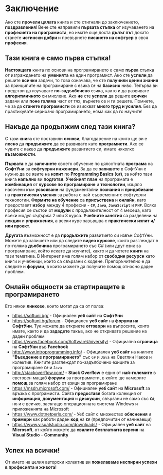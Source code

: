 # Заключение

Ако сте **прочели цялата** книга и сте стигнали до заключението, **поздравления**! Вече сте направили **първата стъпка** от изучаването на **професията на програмиста**, но имате още доста **дълъг път** докато станете **истински добри** и превърнете **писането на софтуер** в своя **професия**.


## Тази книга е само първа стъпка!

**Настоящата** книга по основи на програмирането е само **първа** стъпка от изграждането на **уменията** на един програмист. Ако сте **успели** да решите **всички** задачи, то това означава, че сте **получили ценни знания** за принципите на програмиране с езика `C#` на **базисно** ниво. Тепърва ви предстои да изучавате **по-задълбочено** езика, както и да развивате **алгоритмичното** си мислене. Ако **не** сте **успели** да решите **всички** задачи или **поне голяма** част от тях, върнете се и ги решете. Помнете, че за да **станете програмисти** се изискват **много труд и усилия**. Без да практикувате сериозно програмирането, няма как да го научите! 


## Накъде да продължим след тази книга?

С тази **книга** сте поставили **основи**, благодарение на които ще ви е **лесно** да **продължите** да се развивате като **програмисти**. Ако се чудите с какво да **продължите** развитието си, имате няколко **възможности**.

**Първата** е да **започнете** своето обучение по цялостната **програма** на **СофтУни** за **софтуерни инженери**. За да се **запишете** в СофтУни е нужно да се явите на **изпит** по **Programming Basics (`C#`)**, за който тази книга **напълно** ви **подготвя**. **Учебният план** на програмата е **комбинация** от **курсове по програмиране** и **технологии**, изцяло насочени към **усвояване** на фундаментални **познания** и **придобиване** на **практически умения** за работа с най-съвременните софтуерни технологии. **Формите на обучение** са **присъствена** и **онлайн**, като предоставят **избор** между 4 професии - **`C#`**, **`Java`**, **`JavaScript`** и **`PHP`**. Всяка професия се състои от **модули** с продължителност от 4 месеца, като всеки модул съдържа 2 или 3 курса. **Учебните занятия** са разделени на **лекции** и **упражнения**, а всеки курс завършва с **практически изпит и/или проект**. 

**Другата** възможност е да **продължите** развитието си извън СофтУни. Можете да запишете или да следите **видео курсове**, които разглеждат в по-голяма **дълбочина** програмирането със C# (или друг език за програмиране, който искате да изучите), както и да четете **книги** на тази тематика. В Интернет има голям набор от **свободни ресурси** като книги и учебници, които са свързани с кодене. Препоръчително е да следите и **форуми**, в които можете да получите помощ относно даден проблем.


## Онлайн общности за стартиращите в програмирането

Ето някои **линкове**, които могат да са от полза: 

* https://softuni.bg/ - Официален **уеб сайт** на **СофтУни**
* https://softuni.bg/forum - Официален **уеб сайт** на **форума на СофтУни**. Тук можете да откриете **отговори** на въпросите, които имате, както и да **зададете** такъв, ако не откривате решение на даден проблем
* https://www.facebook.com/SoftwareUniversity/ - Официална **страница** на **СофтУни** във **Facebook**
* http://www.introprogramming.info/ - Официален **уеб сайт** на книгите **"Въведение в програмирането"** със `C#` и `Java` на Светлин Наков и колектив. Книгите разглеждат по-задълбочено езиците за програмиране `C#` и `Java`
* http://stackoverflow.com/ - **Stack Overflow** е един от **най-големите** в световен мащаб **форуми** за програмисти, в който ще намерите **помощ** за голям набор от езици за програмиране
* https://msdn.microsoft.com/ - Официален **уеб сайт** на **Microsoft** за връзка с програмисти. Сайта **предоставя** богата колекция от **информация**, **документация** и **дискусии**, свързани не само със **`C#`**, но и с всичко, засягащо операционната система Windows и приложенията на Microsoft
* https://www.dotnetperls.com/ - Уеб сайт с множество **обяснения** и **примери** как работи даден **код** на **`C#`** (предпочитан от начинаещи)
* https://www.visualstudio.com/downloads/ - Официален **уеб сайт** на **Microsoft**, от който можете да **свалите безплатната версия** на **Visual Studio** - **Community**


## Успех на всички!

От името на целия авторски колектив ви **пожелаваме неспирни успехи в професията и живота**!
